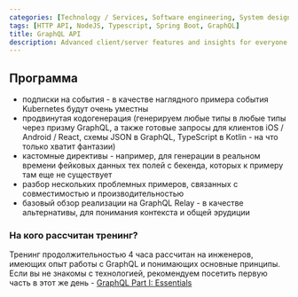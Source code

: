 ```yaml
---
categories: [Technology / Services, Software engineering, System design]
tags: [HTTP API, NodeJS, Typescript, Spring Boot, GraphQL]
title: GraphQL API
description: Advanced client/server features and insights for everyone experienced with REST
---
```

## Программа
- подписки на события - в качестве наглядного примера события Kubernetes будут очень уместны 
- продвинутая кодогенерация (генерируем любые типы в любые типы через призму GraphQL, а также готовые запросы для клиентов iOS / Android / React, схемы JSON в GraphQL, TypeScript в Kotlin - на что только хватит фантазии)
- кастомные директивы - например, для генерации в реальном времени фейковых данных тех полей с бекенда, которых к примеру там еще не существует 
- разбор нескольких проблемных примеров, связанных с совместимостью и производительностью
- базовый обзор реализации на GraphQL Relay - в качестве альтернативы, для понимания контекста и общей эрудиции

### На кого рассчитан тренинг?
Тренинг продолжительностью 4 часа рассчитан на инженеров, имеющих опыт работы с GraphQL и понимающих основные принципы. 
Если вы не знакомы с технологией, рекомендуем посетить первую часть в этот же день - [GraphQL Part I: Essentials](/trainings/ts-020/)
